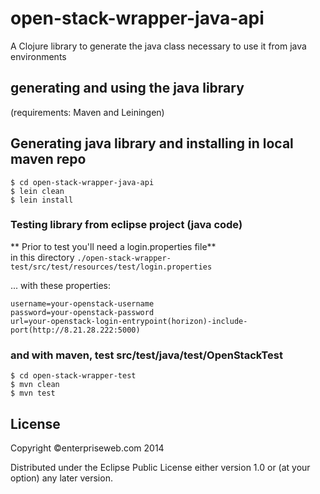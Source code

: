 # open-stack-wrapper-java-api

A Clojure library to generate the java class necessary to use it from java environments




## generating and using the java library
(requirements: Maven and Leiningen)

## Generating java library and installing in local maven repo

```
$ cd open-stack-wrapper-java-api
$ lein clean
$ lein install
```


### Testing library from eclipse project (java code)

** Prior to test you'll need a login.properties file**     
in this directory `./open-stack-wrapper-test/src/test/resources/test/login.properties`

... with these properties:

```
username=your-openstack-username
password=your-openstack-password
url=your-openstack-login-entrypoint(horizon)-include-port(http://8.21.28.222:5000)
```



### and with maven, test src/test/java/test/OpenStackTest

```
$ cd open-stack-wrapper-test
$ mvn clean
$ mvn test
```



## License

Copyright ©enterpriseweb.com 2014 

Distributed under the Eclipse Public License either version 1.0 or (at
your option) any later version.
